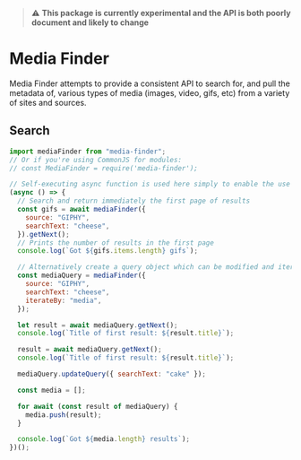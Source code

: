 > :warning: **This package is currently experimental and the API is both poorly document and likely to change**

# Media Finder

Media Finder attempts to provide a consistent API to search for, and pull the metadata of, various types of media (images, video, gifs, etc) from a variety of sites and sources.

## Search

```js
import mediaFinder from "media-finder";
// Or if you're using CommonJS for modules:
// const MediaFinder = require('media-finder');

// Self-executing async function is used here simply to enable the use of await.
(async () => {
  // Search and return immediately the first page of results
  const gifs = await mediaFinder({
    source: "GIPHY",
    searchText: "cheese",
  }).getNext();
  // Prints the number of results in the first page
  console.log(`Got ${gifs.items.length} gifs`);

  // Alternatively create a query object which can be modified and iterated over
  const mediaQuery = mediaFinder({
    source: "GIPHY",
    searchText: "cheese",
    iterateBy: "media",
  });

  let result = await mediaQuery.getNext();
  console.log(`Title of first result: ${result.title}`);

  result = await mediaQuery.getNext();
  console.log(`Title of first result: ${result.title}`);

  mediaQuery.updateQuery({ searchText: "cake" });

  const media = [];

  for await (const result of mediaQuery) {
    media.push(result);
  }

  console.log(`Got ${media.length} results`);
})();
```

